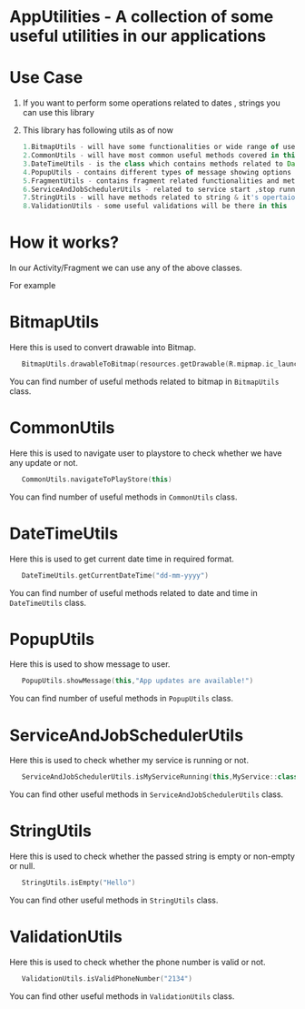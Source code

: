 # AppUtilities  - A collection of some useful utilities in our applications

# Use Case

1. If you want to perform some operations related to dates , strings you can use this library
2. This library has following utils as of now

   ```javascript
   1.BitmapUtils - will have some functionalities or wide range of useful methods related to BITMAP are there in this
   2.CommonUtils - will have most common useful methods covered in this
   3.DateTimeUtils - is the class which contains methods related to Date operations
   4.PopupUtils - contains different types of message showing options to the users
   5.FragmentUtils - contains fragment related functionalities and methods
   6.ServiceAndJobSchedulerUtils - related to service start ,stop running status and job scheduler 
   7.StringUtils - will have methods related to string & it's opertaions
   8.ValidationUtils - some useful validations will be there in this
   ```
# How it works?

In our Activity/Fragment we can use any of the above classes.

For example

# BitmapUtils

Here this is used to convert drawable into Bitmap.

```kotlin
   BitmapUtils.drawableToBitmap(resources.getDrawable(R.mipmap.ic_launcher))
```

You can find number of useful methods related to bitmap in `BitmapUtils` class.

# CommonUtils

Here this is used to navigate user to playstore to check whether we have any update or not.

```kotlin
   CommonUtils.navigateToPlayStore(this)
```

You can find number of useful methods in `CommonUtils` class.

# DateTimeUtils

Here this is used to get current date time in required format. 
```kotlin
   DateTimeUtils.getCurrentDateTime("dd-mm-yyyy")
```

You can find number of useful methods related to date and time in `DateTimeUtils` class.


# PopupUtils

Here this is used to show message to user.
```kotlin
   PopupUtils.showMessage(this,"App updates are available!")
```

You can find number of useful methods in `PopupUtils` class.

# ServiceAndJobSchedulerUtils

Here this is used to check whether my service is running or not.
```kotlin
   ServiceAndJobSchedulerUtils.isMyServiceRunning(this,MyService::class.java)
```

You can find other useful methods in `ServiceAndJobSchedulerUtils` class.

# StringUtils

Here this is used to check whether the passed string is empty or non-empty or null.

```kotlin
   StringUtils.isEmpty("Hello")
```

You can find other useful methods in `StringUtils` class.

# ValidationUtils

Here this is used to check whether the phone number is valid or not.

```kotlin
   ValidationUtils.isValidPhoneNumber("2134")
```

You can find other useful methods in `ValidationUtils` class.

